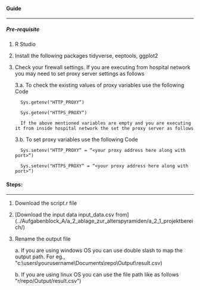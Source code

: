#### Guide 
---
##### Pre-requisite 

1. R Studio

2. Install the following packages tidyverse, eeptools, ggplot2

3. Check your firewall settings. If you are executing from hospital network you may need to set proxy server settings as follows

   3.a. To check the existing values of proxy variables use the following Code
   
         Sys.getenv("HTTP_PROXY“)
        
         Sys.getenv("HTTPS_PROXY“)
         
         If the above mentioned variables are empty and you are executing it from inside hospital network the set the proxy server as follows
         
   3.b. To set proxy variables use the following Code
     
         Sys.setenv("HTTP_PROXY“ = “<your proxy address here along with port>“)
   
         Sys.setenv("HTTPS_PROXY“ = “<your proxy address here along with port>“)

#### Steps:
---
1. Download the script.r file 
2. [Download the input data input_data.csv from] (../Aufgabenblock_A/a_2_ablage_zur_alterspyramiden/a_2_1_projektbereich/)

3. Rename the output file 

   a. If you are using windows OS you can use double slash to map the output path. For eg., "c:\\users\\yourusername\\Documents\\repo\\Output\\result.csv)
  
    b. If you are using linux OS you can use the file path like as follows "r/repo/Output/result.csv")
